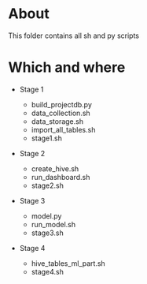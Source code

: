 # About
This folder contains all sh and py scripts
# Which and where
* Stage 1
    * build_projectdb.py
    * data_collection.sh
    * data_storage.sh
    * import_all_tables.sh
    * stage1.sh

* Stage 2
    * create_hive.sh
    * run_dashboard.sh
    * stage2.sh

* Stage 3
    * model.py
    * run_model.sh
    * stage3.sh

* Stage 4
    * hive_tables_ml_part.sh
    * stage4.sh
